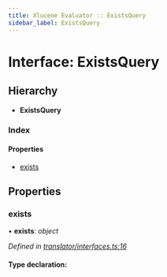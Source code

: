 ```yaml
---
title: Xlucene Evaluator :: ExistsQuery
sidebar_label: ExistsQuery
---
```


# Interface: ExistsQuery

## Hierarchy

* **ExistsQuery**

### Index

#### Properties

* [exists](existsquery.md#exists)

## Properties

###  exists

• **exists**: *object*

*Defined in [translator/interfaces.ts:16](https://github.com/terascope/teraslice/blob/e7b0edd3/packages/xlucene-evaluator/src/translator/interfaces.ts#L16)*

#### Type declaration:
